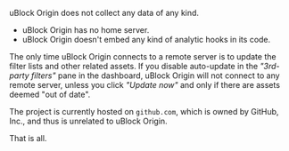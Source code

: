 uBlock Origin does not collect any data of any kind.

- uBlock Origin has no home server.
- uBlock Origin doesn't embed any kind of analytic hooks in its code.

The only time uBlock Origin connects to a remote server is to update the filter lists and other related assets. If you disable auto-update in the _"3rd-party filters"_ pane in the dashboard, uBlock Origin will not connect to any remote server, unless you click _"Update now"_ and only if there are assets deemed "out of date".

The project is currently hosted on `github.com`, which is owned by GitHub, Inc., and thus is unrelated to uBlock Origin.

That is all.